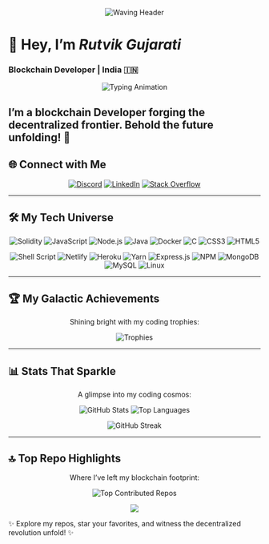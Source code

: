 
<p align="center">
  <img src="https://capsule-render.vercel.app/api?type=waving&color=gradient&height=200§ion=header&text=Welcome%20to%20My%20GitHub!&fontSize=40&animation=fadeIn&fontColor=FFFFFF" alt="Waving Header" />
</p>

# 🌟 Hey, I’m *Rutvik Gujarati*  
### Blockchain Developer | India 🇮🇳  

<p align="center">
  <img src="https://readme-typing-svg.herokuapp.com?font=JetBrains+Mono&size=26&duration=2500&pause=1000&color=00D4FF¢er=true&vCenter=true&width=600&lines=Coding+the+Future+with+Blockchain;Smart+Contracts+%7C+Web3+%7C+dApps" alt="Typing Animation" />
</p>

I’m a blockchain Developer forging the decentralized frontier. Behold the future unfolding! 🌌
---

## 🌐 Connect with Me  
<p align="center">  
  <a href="https://discordapp.com/users/rutvik0"><img src="https://img.shields.io/badge/Discord-7289DA?style=plastic&logo=discord&logoColor=white&color=7289DA&labelColor=2C2F33" alt="Discord" /></a>  
  <a href="https://www.linkedin.com/in/rutvik-gujarati/"><img src="https://img.shields.io/badge/LinkedIn-0077B5?style=plastic&logo=linkedin&logoColor=white&color=0077B5&labelColor=2C2F33" alt="LinkedIn" /></a>  
  <a href="https://ethereum.stackexchange.com/users/124449/gujarati"><img src="https://img.shields.io/badge/Stackoverflow-FE7A16?style=plastic&logo=stack-overflow&logoColor=white&color=FE7A16&labelColor=2C2F33" alt="Stack Overflow" /></a>  
</p>

---

## 🛠️ My Tech Universe  

<p align="center">  
  <img src="https://img.shields.io/badge/Solidity-363636?style=plastic&logo=solidity&logoColor=white&color=363636&labelColor=1A1A1A" alt="Solidity" />  
  <img src="https://img.shields.io/badge/JavaScript-F7DF1E?style=plastic&logo=javascript&logoColor=black&color=F7DF1E&labelColor=1A1A1A" alt="JavaScript" />  
  <img src="https://img.shields.io/badge/Node.js-6DA55F?style=plastic&logo=node.js&logoColor=white&color=6DA55F&labelColor=1A1A1A" alt="Node.js" />  
  <img src="https://img.shields.io/badge/Java-ED8B00?style=plastic&logo=java&logoColor=white&color=ED8B00&labelColor=1A1A1A" alt="Java" />  
  <img src="https://img.shields.io/badge/Docker-0DB7ED?style=plastic&logo=docker&logoColor=white&color=0DB7ED&labelColor=1A1A1A" alt="Docker" />  
  <img src="https://img.shields.io/badge/C-00599C?style=plastic&logo=c&logoColor=white&color=00599C&labelColor=1A1A1A" alt="C" />  
  <img src="https://img.shields.io/badge/CSS3-1572B6?style=plastic&logo=css3&logoColor=white&color=1572B6&labelColor=1A1A1A" alt="CSS3" />  
  <img src="https://img.shields.io/badge/HTML5-E34F26?style=plastic&logo=html5&logoColor=white&color=E34F26&labelColor=1A1A1A" alt="HTML5" />  
</p>  
<p align="center">  
  <img src="https://img.shields.io/badge/Shell_Script-121011?style=plastic&logo=gnu-bash&logoColor=white&color=121011&labelColor=1A1A1A" alt="Shell Script" />  
  <img src="https://img.shields.io/badge/Netlify-00C7B7?style=plastic&logo=netlify&logoColor=white&color=00C7B7&labelColor=1A1A1A" alt="Netlify" />  
  <img src="https://img.shields.io/badge/Heroku-430098?style=plastic&logo=heroku&logoColor=white&color=430098&labelColor=1A1A1A" alt="Heroku" />  
  <img src="https://img.shields.io/badge/Yarn-2C8EBB?style=plastic&logo=yarn&logoColor=white&color=2C8EBB&labelColor=1A1A1A" alt="Yarn" />  
  <img src="https://img.shields.io/badge/Express.js-61DAFB?style=plastic&logo=express&logoColor=black&color=61DAFB&labelColor=1A1A1A" alt="Express.js" />  
  <img src="https://img.shields.io/badge/NPM-CB3837?style=plastic&logo=npm&logoColor=white&color=CB3837&labelColor=1A1A1A" alt="NPM" />  
  <img src="https://img.shields.io/badge/MongoDB-4EA94B?style=plastic&logo=mongodb&logoColor=white&color=4EA94B&labelColor=1A1A1A" alt="MongoDB" />  
  <img src="https://img.shields.io/badge/MySQL-00758F?style=plastic&logo=mysql&logoColor=white&color=00758F&labelColor=1A1A1A" alt="MySQL" />  
  <img src="https://img.shields.io/badge/Linux-FCC624?style=plastic&logo=linux&logoColor=black&color=FCC624&labelColor=1A1A1A" alt="Linux" />  
</p>

---


## 🏆 My Galactic Achievements  
<p align="center">Shining bright with my coding trophies:</p>  

<p align="center">  
  <img src="https://github-profile-trophy.vercel.app/?username=RutvikGujarati&theme=gruvbox&column=7&margin-w=15&margin-h=15" alt="Trophies" />  
</p>

---

## 📊 Stats That Sparkle  
<p align="center">A glimpse into my coding cosmos:</p>  

<p align="center">  
  <img src="https://github-readme-stats.vercel.app/api?username=RutvikGujarati&theme=dracula&hide_border=true&include_all_commits=false&count_private=false&show_icons=true" alt="GitHub Stats" />  
  <img src="https://github-readme-stats.vercel.app/api/top-langs/?username=RutvikGujarati&theme=dracula&hide_border=true&include_all_commits=false&count_private=false&layout=compact&show_icons=true" alt="Top Languages" />  
</p>  
<p align="center">  
  <img src="https://github-readme-streak-stats.herokuapp.com/?user=RutvikGujarati&theme=dracula&hide_border=true&ring=FF6347&fire=FF6347&currStreakNum=00FF99" alt="GitHub Streak" />  
</p>

---

## 🔝 Top Repo Highlights  
<p align="center">Where I’ve left my blockchain footprint:</p>  

<p align="center">  
  <img src="https://github-contributor-stats.vercel.app/api?username=RutvikGujarati&limit=5&theme=dracula&combine_all_yearly_contributions=true" alt="Top Contributed Repos" />  
</p>

<p align="center">
  <img src="https://capsule-render.vercel.app/api?type=waving&color=gradient&height=100&section=footer"/>
</p>

✨ Explore my repos, star your favorites, and witness the decentralized revolution unfold! ✨  
